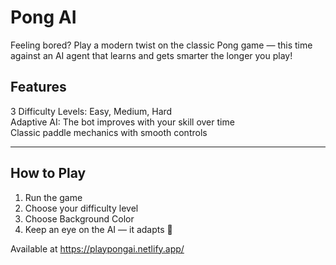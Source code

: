 #  Pong AI 

Feeling bored? Play a modern twist on the classic Pong game — this time against an AI agent that learns and gets smarter the longer you play!


## Features

  3 Difficulty Levels: Easy, Medium, Hard  
  Adaptive AI: The bot improves with your skill over time  
 Classic paddle mechanics with smooth controls

---

##  How to Play

1. Run the game
2. Choose your difficulty level
3. Choose Background Color
4. Keep an eye on the AI — it adapts 👀


Available at https://playpongai.netlify.app/

